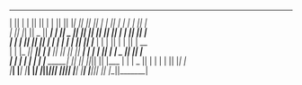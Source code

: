 
 _______  __   __  _______  _______    _______  _______  __   __  _______  _______  __   __  ___   __    _  _______   
|       ||  | |  ||       ||       |  |       ||       ||  |_|  ||       ||       ||  | |  ||   | |  |  | ||       |  
|_     _||  |_|  ||    _  ||    ___|  |  _____||   _   ||       ||    ___||_     _||  |_|  ||   | |   |_| ||    ___|  
  |   |  |       ||   |_| ||   |___   | |_____ |  | |  ||       ||   |___   |   |  |       ||   | |       ||   | __   
  |   |  |_     _||    ___||    ___|  |_____  ||  |_|  ||       ||    ___|  |   |  |       ||   | |  _    ||   ||  |  
  |   |    |   |  |   |    |   |___    _____| ||       || ||_|| ||   |___   |   |  |   _   ||   | | | |   ||   |_| |  
  |___|    |___|  |___|    |_______|  |_______||_______||_|   |_||_______|  |___|  |__| |__||___| |_|  |__||_______|  






